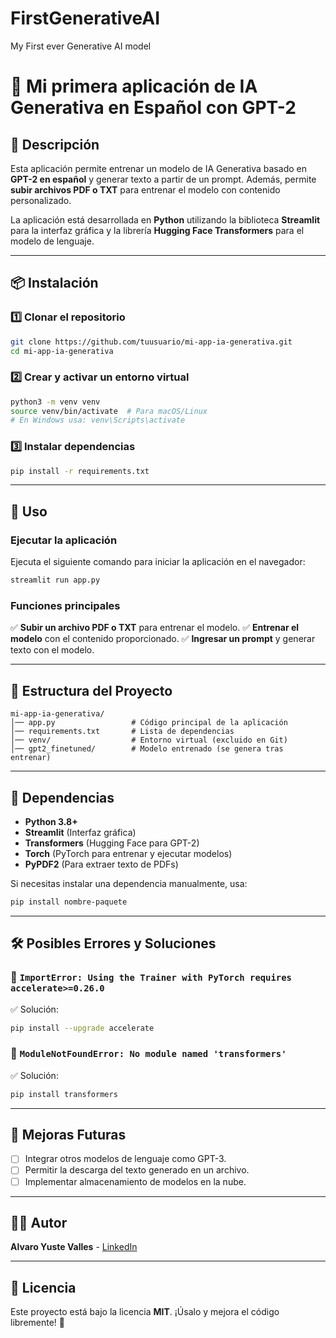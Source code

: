 # FirstGenerativeAI
My First ever Generative AI model

# 🚀 Mi primera aplicación de IA Generativa en Español con GPT-2

## 📌 Descripción
Esta aplicación permite entrenar un modelo de IA Generativa basado en **GPT-2 en español** y generar texto a partir de un prompt. Además, permite **subir archivos PDF o TXT** para entrenar el modelo con contenido personalizado.

La aplicación está desarrollada en **Python** utilizando la biblioteca **Streamlit** para la interfaz gráfica y la librería **Hugging Face Transformers** para el modelo de lenguaje.

---

## 📦 Instalación
### 1️⃣ **Clonar el repositorio**
```bash
git clone https://github.com/tuusuario/mi-app-ia-generativa.git
cd mi-app-ia-generativa
```

### 2️⃣ **Crear y activar un entorno virtual**
```bash
python3 -m venv venv
source venv/bin/activate  # Para macOS/Linux
# En Windows usa: venv\Scripts\activate
```

### 3️⃣ **Instalar dependencias**
```bash
pip install -r requirements.txt
```

---

## 🚀 Uso
### **Ejecutar la aplicación**
Ejecuta el siguiente comando para iniciar la aplicación en el navegador:
```bash
streamlit run app.py
```

### **Funciones principales**
✅ **Subir un archivo PDF o TXT** para entrenar el modelo.
✅ **Entrenar el modelo** con el contenido proporcionado.
✅ **Ingresar un prompt** y generar texto con el modelo.

---

## 📂 Estructura del Proyecto
```
mi-app-ia-generativa/
│── app.py                 # Código principal de la aplicación
│── requirements.txt       # Lista de dependencias
│── venv/                  # Entorno virtual (excluido en Git)
│── gpt2_finetuned/        # Modelo entrenado (se genera tras entrenar)
```

---

## 📌 Dependencias
- **Python 3.8+**
- **Streamlit** (Interfaz gráfica)
- **Transformers** (Hugging Face para GPT-2)
- **Torch** (PyTorch para entrenar y ejecutar modelos)
- **PyPDF2** (Para extraer texto de PDFs)

Si necesitas instalar una dependencia manualmente, usa:
```bash
pip install nombre-paquete
```

---

## 🛠 Posibles Errores y Soluciones
### 🔴 `ImportError: Using the Trainer with PyTorch requires accelerate>=0.26.0`
✅ Solución:
```bash
pip install --upgrade accelerate
```

### 🔴 `ModuleNotFoundError: No module named 'transformers'`
✅ Solución:
```bash
pip install transformers
```

---

## 📌 Mejoras Futuras
- [ ] Integrar otros modelos de lenguaje como GPT-3.
- [ ] Permitir la descarga del texto generado en un archivo.
- [ ] Implementar almacenamiento de modelos en la nube.

---

## 👨‍💻 Autor
**Alvaro Yuste Valles** - [LinkedIn](www.linkedin.com/in/álvaro-yuste-valles-499a30b3) 

---

## 📝 Licencia
Este proyecto está bajo la licencia **MIT**. ¡Úsalo y mejora el código libremente! 🎉

